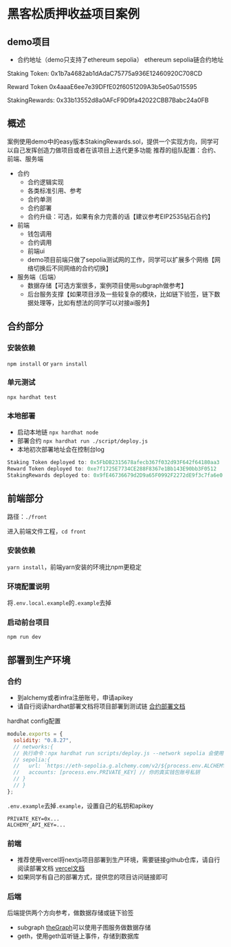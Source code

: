 # 黑客松质押收益项目案例

## demo项目
- 合约地址（demo只支持了ethereum sepolia）
ethereum sepolia链合约地址

Staking Token: 0x1b7a4682ab1dAdaC75775a936E12460920C708CD

Reward Token 0x4aaaE6ee7e39DFfE02f6051209A3b5e05a015595

StakingRewards: 0x33b13552d8a0AFcF9D9fa42022CBB7Babc24a0FB


## 概述
案例使用demo中的easy版本StakingRewards.sol，提供一个实现方向，同学可以自己发挥创造力做项目或者在该项目上迭代更多功能
推荐的组队配置：合约、前端、服务端
- 合约
    - 合约逻辑实现
    - 各类标准引用、参考
    - 合约单测
    - 合约部署
    - 合约升级：可选，如果有余力完善的话【建议参考EIP2535钻石合约】
- 前端
    - 钱包调用
    - 合约调用
    - 前端ui
    - demo项目前端只做了sepolia测试网的工作，同学可以扩展多个网络【网络切换后不同网络的合约切换】
- 服务端（后端）
    - 数据存储【可选方案很多，案例项目使用subgraph做参考】
    - 后台服务支撑【如果项目涉及一些较复杂的模块，比如链下验签，链下数据处理等，比如有想法的同学可以对接ai服务】

## 合约部分

### 安装依赖
`npm install` or `yarn install`

### 单元测试
`npx hardhat test`

### 本地部署
- 启动本地链
    `npx hardhat node`
- 部署合约
    `npx hardhat run ./script/deploy.js`
- 本地初次部署地址会在控制台log
```javascript
Staking Token deployed to: 0x5FbDB2315678afecb367f032d93F642f64180aa3
Reward Token deployed to: 0xe7f1725E7734CE288F8367e1Bb143E90bb3F0512
StakingRewards deployed to: 0x9fE46736679d2D9a65F0992F2272dE9f3c7fa6e0
```

## 前端部分

路径：`./front`

进入前端文件工程，`cd front`

### 安装依赖

`yarn install`，前端yarn安装的环境比npm更稳定

### 环境配置说明

将`.env.local.example`的`.example`去掉

### 启动前台项目

`npm run dev`

## 部署到生产环境

### 合约

- 到alchemy或者infra注册账号，申请apikey
- 请自行阅读hardhat部署文档将项目部署到测试链
[合约部署文档](https://hardhat.org/tutorial/deploying-to-a-live-network#_7-deploying-to-a-live-network)

hardhat config配置
```javascript
module.exports = {
  solidity: "0.8.27",
  // networks:{
  // 执行命令：npx hardhat run scripts/deploy.js --network sepolia 会使用这个配置
  // sepolia:{
  //   url: `https://eth-sepolia.g.alchemy.com/v2/${process.env.ALCHEMY_API_KEY}`, //你的服务节点地址
  //   accounts: [process.env.PRIVATE_KEY] // 你的真实钱包账号私钥
  // }
  // }
};
```

`.env.example`去掉`.example`，设置自己的私钥和apikey

```
PRIVATE_KEY=0x...
ALCHEMY_API_KEY=...
```

### 前端

- 推荐使用vercel将nextjs项目部署到生产环境，需要链接github仓库，请自行阅读部署文档
[vercel文档](https://vercel.com/docs)
- 如果同学有自己的部署方式，提供您的项目访问链接即可

### 后端

后端提供两个方向参考，做数据存储或链下验签

- subgraph [theGraph](https://thegraph.com/zh/)可以使用子图服务做数据存储
- geth，使用geth监听链上事件，存储到数据库





